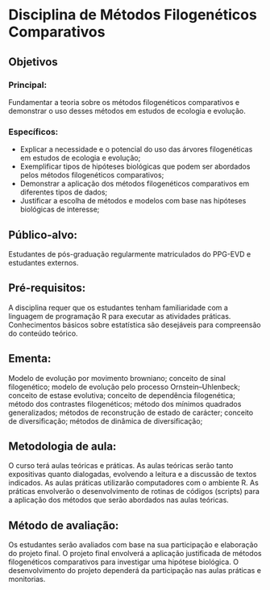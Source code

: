 # Disciplina de Métodos Filogenéticos Comparativos

## Objetivos 
### Principal: 
Fundamentar a teoria sobre os métodos filogenéticos comparativos e demonstrar o uso desses métodos em estudos de ecologia e evolução. 

### Específicos:
 - Explicar a necessidade e o potencial do uso das árvores filogenéticas em estudos de ecologia e evolução; 
 - Exemplificar tipos de hipóteses biológicas que podem ser abordados pelos métodos filogenéticos comparativos;
 - Demonstrar a aplicação dos métodos filogenéticos comparativos em diferentes tipos de dados;
 - Justificar a escolha de métodos e modelos com base nas hipóteses biológicas de interesse;

## Público-alvo: 
Estudantes de pós-graduação regularmente matriculados do PPG-EVD e estudantes externos.

## Pré-requisitos: 
A disciplina requer que os estudantes tenham familiaridade com a linguagem de programação R para executar as atividades práticas. Conhecimentos básicos sobre estatística são desejáveis para compreensão do conteúdo teórico.

## Ementa:
Modelo de evolução por movimento browniano; conceito de sinal filogenético; modelo de evolução pelo processo Ornstein–Uhlenbeck; conceito de estase evolutiva; conceito de dependência filogenética; método dos contrastes filogenéticos;  método dos mínimos quadrados generalizados; métodos de reconstrução de estado de carácter; conceito de diversificação; métodos de dinâmica de diversificação;

## Metodologia de aula: 
O curso terá aulas teóricas e práticas. As aulas teóricas serão tanto expositivas quanto dialogadas, evolvendo a leitura e a discussão de textos indicados. As aulas práticas utilizarão computadores com o ambiente R. As práticas envolverão o desenvolvimento de rotinas de códigos (scripts) para a aplicação dos métodos que serão abordados nas aulas teóricas.

## Método de avaliação: 
Os estudantes serão avaliados com base na sua participação e elaboração do projeto final. O projeto final envolverá a aplicação justificada de métodos filogenéticos comparativos para investigar uma hipótese biológica. O desenvolvimento do projeto dependerá da participação nas aulas práticas e monitorias. 
